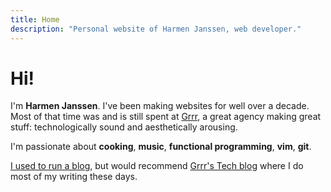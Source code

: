 ```yaml
---
title: Home
description: "Personal website of Harmen Janssen, web developer."
---
```


# Hi! 

I'm **Harmen Janssen**. I've been making websites for well over a decade.  
Most of that time was and is still spent at [Grrr](https://grrr.nl), a great agency making great stuff: technologically sound and aesthetically arousing.

I'm passionate about **cooking**, **music**, **functional programming**, **vim**, **git**.

[I used to run a blog](/articles), but would recommend [Grrr's Tech blog](https://grrr.tech) where I do most of my writing these days.


